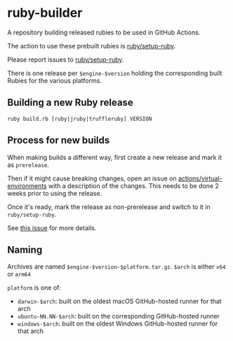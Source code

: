 # ruby-builder

A repository building released rubies to be used in GitHub Actions.

The action to use these prebuilt rubies is [ruby/setup-ruby](https://github.com/ruby/setup-ruby).

Please report issues to [ruby/setup-ruby](https://github.com/ruby/setup-ruby).

There is one release per `$engine-$version` holding the corresponding built Rubies for the various platforms.

## Building a new Ruby release

```
ruby build.rb [ruby|jruby|truffleruby] VERSION
```

## Process for new builds

When making builds a different way, first create a new release and mark it as `prerelease`.

Then if it might cause breaking changes, open an issue on
[actions/virtual-environments](https://github.com/actions/virtual-environments/issues) with a description of the changes.
This needs to be done 2 weeks prior to using the release.

Once it's ready, mark the release as non-prerelease and switch to it in `ruby/setup-ruby`.

See [this issue](https://github.com/ruby/setup-ruby/issues/98) for more details.

## Naming

Archives are named `$engine-$version-$platform.tar.gz`.
`$arch` is either `x64` or `arm64`

`platform` is one of:
* `darwin-$arch`: built on the oldest macOS GitHub-hosted runner for that arch
* `ubuntu-NN.NN-$arch`: built on the corresponding GitHub-hosted runner
* `windows-$arch`: built on the oldest Windows GitHub-hosted runner for that arch
